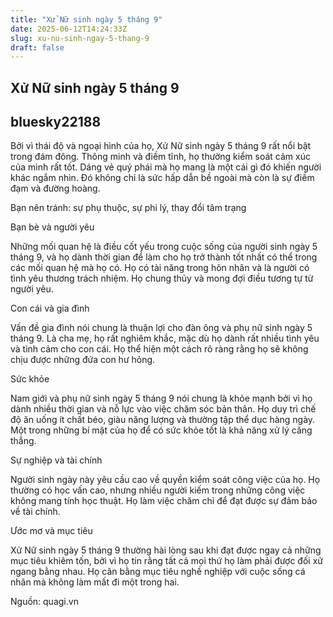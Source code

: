 ```yaml
---
title: "Xử Nữ sinh ngày 5 tháng 9"
date: 2025-06-12T14:24:33Z
slug: xu-nu-sinh-ngay-5-thang-9
draft: false
---
```


## Xử Nữ sinh ngày 5 tháng 9

## bluesky22188

Bởi vì thái độ và ngoại hình của họ, Xử Nữ sinh ngày 5 tháng 9 rất nổi bật trong đám đông. Thông minh và điềm tĩnh, họ thường kiểm soát cảm xúc của mình rất tốt. Dáng vẻ quý phái mà họ mang là một cái gì đó khiến người khác ngắm nhìn. Đó không chỉ là sức hấp dẫn bề ngoài mà còn là sự điềm đạm và đường hoàng.
 
Bạn nên tránh: sự phụ thuộc, sự phi lý,  thay đổi tâm trạng

Bạn bè và người yêu

Những mối quan hệ là điều cốt yếu trong cuộc sống của người sinh ngày 5 tháng 9, và họ dành thời gian để làm cho họ trở thành tốt nhất có thể trong các mối quan hệ mà họ có. Họ có tài năng trong hôn nhân và là người có tình yêu thương trách nhiệm. Họ chung thủy và mong đợi điều tương tự từ người yêu.

Con cái và gia đình

Vấn đề gia đình nói chung là thuận lợi cho đàn ông và phụ nữ sinh ngày 5 tháng 9. Là cha mẹ, họ rất nghiêm khắc, mặc dù họ dành rất nhiều tình yêu và tình cảm cho con cái. Họ thể hiện một cách rõ ràng rằng họ sẽ không chịu được những đứa con hư hỏng.

Sức khỏe

Nam giới và phụ nữ sinh ngày 5 tháng 9 nói chung là khỏe mạnh bởi vì họ dành nhiều thời gian và nỗ lực vào việc chăm sóc bản thân. Họ duy trì chế độ ăn uống ít chất béo, giàu năng lượng và thường tập thể dục hàng ngày. Một trong những bí mật của họ để có sức khỏe tốt là khả năng xử lý căng thẳng.

Sự nghiệp và tài chính

Người sinh ngày này yêu cầu cao về quyền kiểm soát công việc của họ. Họ thường có học vấn cao, nhưng nhiều người kiếm trong những công việc không mang tính học thuật. Họ làm việc chăm chỉ để đạt được sự đảm bảo về tài chính.

Ước mơ và mục tiêu

Xử Nữ sinh ngày 5 tháng 9 thường hài lòng sau khi đạt được ngay cả những mục tiêu khiêm tốn, bởi vì họ tin rằng tất cả mọi thứ họ làm phải được đối xử ngang bằng nhau. Họ cân bằng mục tiêu nghề nghiệp với cuộc sống cá nhân mà không làm mất đi một trong hai.
 
Nguồn: quagi.vn
